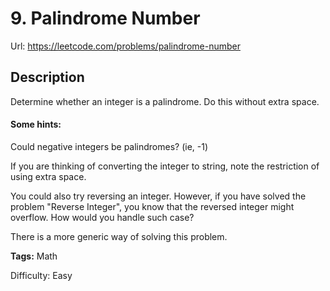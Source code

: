 # 9. Palindrome Number
Url: <https://leetcode.com/problems/palindrome-number>

## Description

Determine whether an integer is a palindrome. Do this without extra space.

#### Some hints:

Could negative integers be palindromes? (ie, -1)

If you are thinking of converting the integer to string, note the restriction of using extra space.

You could also try reversing an integer. However, if you have solved the problem "Reverse Integer", you know that the reversed integer might overflow. How would you handle such case?

There is a more generic way of solving this problem.

**Tags:** Math

Difficulty: Easy